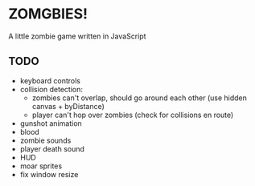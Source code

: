 # ZOMGBIES!

A little zombie game written in JavaScript

## TODO

* keyboard controls
* collision detection:
  * zombies can't overlap, should go around each other (use hidden canvas + byDistance)
  * player can't hop over zombies (check for collisions en route)
* gunshot animation
* blood
* zombie sounds
* player death sound
* HUD
* moar sprites
* fix window resize

